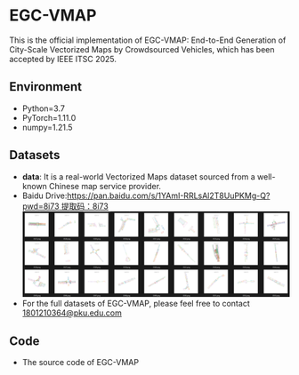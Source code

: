 # EGC-VMAP

This is the official implementation of EGC-VMAP: End-to-End Generation of City-Scale Vectorized Maps by Crowdsourced Vehicles, which has been accepted by IEEE ITSC 2025.
## Environment
* Python=3.7
* PyTorch=1.11.0
* numpy=1.21.5

## Datasets
* **data**: It is a real-world Vectorized Maps dataset sourced from a well-known Chinese map service provider.
* Baidu Drive:[https://pan.baidu.com/s/1YAmI-RRLsAl2T8UuPKMg-Q?pwd=8i73 提取码：8i73](https://pan.baidu.com/s/1YAmI-RRLsAl2T8UuPKMg-Q?pwd=8i73 (Access code: 8i73))
  ![Data Examples](./example.png)
* For the full datasets of EGC-VMAP, please feel free to contact 1801210364@pku.edu.com

## Code
* The source code of EGC-VMAP
